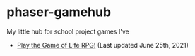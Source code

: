 # phaser-gamehub

My little hub for school project games I've

* [Play the Game of Life RPG!](https://kanaangel.github.io/phaser-gamehub/rpg/index.html) (Last updated June 25th, 2021)
